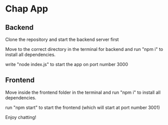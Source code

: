 
<h1>Chap App</h1>
<h2>Backend</h2>
<p>Clone the repository and start the backend server first</p>
<p>Move to the correct directory in the terminal for backend and run "npm i" to install all dependencies.
<p>write "node index.js" to start the app on port number 3000</p>

<h2>Frontend</h2>
<p>Move inside the frontend folder in the terminal and run "npm i" to install all dependencies.</p>
<p>run "npm start" to start the frontend (which will start at port number 3001)</p>
<p>Enjoy chatting!</p>

